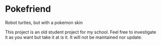 # Pokefriend
Robot turtles, but with a pokemon skin

This project is an old student project for my school. Feel free to investigate it as you want but take it at is it. It will not be maintained nor update.
